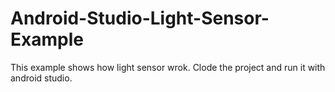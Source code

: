 # Android-Studio-Light-Sensor-Example
This example shows how light sensor wrok. 
Clode the project and run it with android studio.
